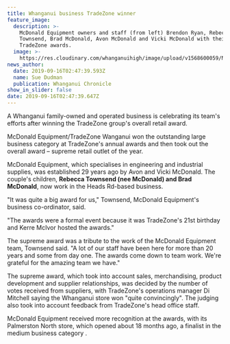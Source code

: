 ```yaml
---
title: Whanganui business TradeZone winner
feature_image:
  description: >-
    McDonald Equipment owners and staff (from left) Brendon Ryan, Rebecca
    Townsend, Brad McDonald, Avon McDonald and Vicki McDonald with their
    TradeZone awards.
  image: >-
    https://res.cloudinary.com/whanganuihigh/image/upload/v1568600059/News/McDonald_Equipment.Chron_16.9.19.jpg
news_author:
  date: 2019-09-16T02:47:39.593Z
  name: Sue Dudman
  publication: Whanganui Chronicle
show_in_slider: false
date: 2019-09-16T02:47:39.647Z
---
```

A Whanganui family-owned and operated business is celebrating its team's efforts after winning the TradeZone group's overall retail award. 

McDonald Equipment/TradeZone Wanganui won the outstanding large business category at TradeZone's annual awards and then took out the overall award – supreme retail outlet of the year. 

McDonald Equipment, which specialises in engineering and industrial supplies, was established 29 years ago by Avon and Vicki McDonald. The couple's children, **Rebecca Townsend (nee McDonald) and Brad McDonald**, now work in the Heads Rd-based business. 

"It was quite a big award for us," Townsend, McDonald Equipment's business co-ordinator, said.

"The awards were a formal event because it was TradeZone's 21st birthday and Kerre McIvor hosted the awards." 

The supreme award was a tribute to the work of the McDonald Equipment team, Townsend said. 
"A lot of our staff have been here for more than 20 years and some from day one. The awards come down to team work. We're grateful for the amazing team we have." 

The supreme award, which took into account sales, merchandising, product development and supplier relationships, was decided by the number of votes received from suppliers, with TradeZone's operations manager Di Mitchell saying the Whanganui store won "quite convincingly". The judging also took into account feedback from TradeZone's head office staff. 

McDonald Equipment received more recognition at the awards, with its Palmerston North store, which opened about 18 months ago, a finalist in the medium business category.
